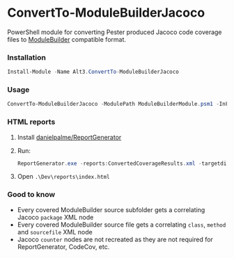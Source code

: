 # ConvertTo-ModuleBuilderJacoco

PowerShell module for converting Pester produced Jacoco code coverage files to
[ModuleBuilder](https://github.com/PoshCode/ModuleBuilder)
compatible format. 

### Installation

```powershell
Install-Module -Name Alt3.ConvertTo-ModuleBuilderJacoco
```

### Usage

```powershell
ConvertTo-ModuleBuilderJacoco -ModulePath ModuleBuilderModule.psm1 -InFile PesterCoverageResults.xml -OutFile ConvertedCoverageResults.xml
```

### HTML reports

1. Install [danielpalme/ReportGenerator](https://github.com/danielpalme/ReportGenerator)
2. Run:

    ```powershell
    ReportGenerator.exe -reports:ConvertedCoverageResults.xml -targetdir:.\Dev\reports -reporttypes:'Latex;Html' -sourcedirs:path-to-your-module-source-files
    ```

3. Open `.\Dev\reports\index.html`

### Good to know

- Every covered ModuleBuilder source subfolder gets a correlating Jacoco `package` XML node
- Every covered ModuleBuilder source file gets a correlating `class`, `method` and `sourcefile` XML node
- Jacoco `counter` nodes are not recreated as they are not required for ReportGenerator, CodeCov, etc.

